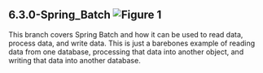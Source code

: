  6.3.0-Spring_Batch ![Figure 1](https://www.unixstickers.com/image/cache/data/stickers/spring/xspring-leaf.sh-180x180.png.pagespeed.ic.JBbtwlJLYv.png)
-------------------

This branch covers Spring Batch and how it can be used to read data, process data, and write data. This is just a
barebones example of reading data from one database, processing that data into another object, and writing that data
into another database.
